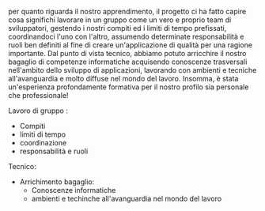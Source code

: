 per quanto riguarda il nostro apprendimento, il progetto ci ha fatto capire cosa significhi lavorare
in un gruppo come un vero e proprio team di sviluppatori, gestendo i nostri compiti ed i limiti di tempo 
prefissati, coordinandoci l'uno con l'altro, assumendo determinate responsabilità e ruoli ben definiti al fine di creare un'applicazione di qualità per una ragione importante. Dal punto di vista tecnico, abbiamo potuto arricchire il nostro bagaglio di competenze informatiche acquisendo conoscenze trasversali nell'ambito dello sviluppo di applicazioni, lavorando con ambienti e tecniche all'avanguardia e molto diffuse nel mondo del lavoro. Insomma, è stata un'esperienza profondamente formativa per il nostro profilo sia personale che professionale!

Lavoro di gruppo :
- Compiti
- limiti di tempo
- coordinazione
- responsabilità e ruoli

Tecnico:
- Arrichimento bagaglio: 	
	- Conoscenze informatiche
	- ambienti e techinche all'avanguardia nel mondo del lavoro

<!--stackedit_data:
eyJoaXN0b3J5IjpbLTE0MjYyMjg2OTUsLTIwODg3NDY2MTJdfQ
==
-->